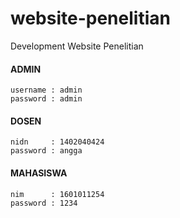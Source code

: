 # website-penelitian
Development Website Penelitian

#### ADMIN
    username : admin
    password : admin

#### DOSEN
    nidn     : 1402040424
    password : angga

#### MAHASISWA
    nim      : 1601011254
    password : 1234